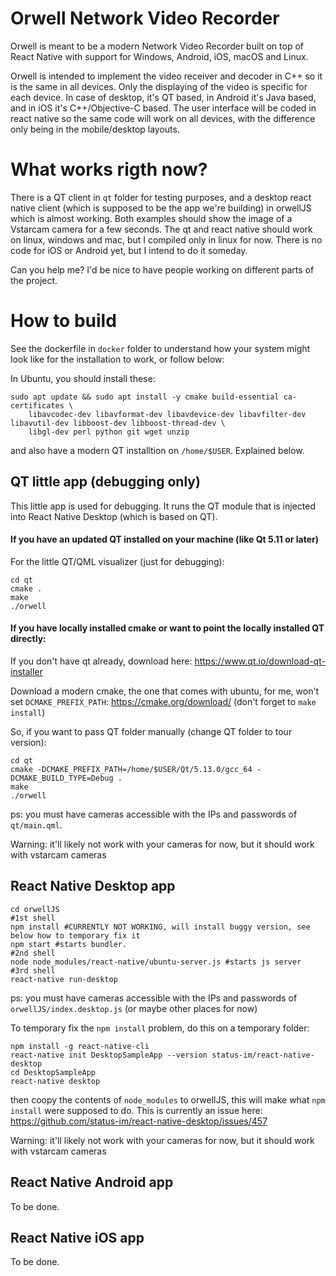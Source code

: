 # Orwell Network Video Recorder

Orwell is meant to be a modern Network Video Recorder built on top of React Native with support for Windows, Android, iOS, macOS and Linux.

Orwell is intended to implement the video receiver and decoder in C++ so it is the same in all devices. Only the displaying of the video is specific for each device. In case of desktop, it's QT based, in Android it's Java based, and in iOS it's C++/Objective-C based. The user interface will be coded in react native so the same code will work on all devices, with the difference only being in the mobile/desktop layouts.

# What works rigth now?

There is a QT client in `qt` folder for testing purposes, and a desktop react native client (which is supposed to be the app we're building) in orwellJS which is almost working. Both examples should show the image of a Vstarcam camera for a few seconds. The qt and react native should work on linux, windows and mac, but I compiled only in linux for now. There is no code for iOS or Android yet, but I intend to do it someday. 

Can you help me? I'd be nice to have people working on different parts of the project.

# How to build

See the dockerfile in `docker` folder to understand how your system might look like for the installation to work, or follow below:

In Ubuntu, you should install these:

```
sudo apt update && sudo apt install -y cmake build-essential ca-certificates \
    libavcodec-dev libavformat-dev libavdevice-dev libavfilter-dev libavutil-dev libboost-dev libboost-thread-dev \
    libgl-dev perl python git wget unzip 
```

and also have a modern QT installtion on `/home/$USER`. Explained below.

## QT little app (debugging only)

This little app is used for debugging. It runs the QT module that is injected into React Native Desktop (which is based on QT).

#### If you have an updated QT installed on your machine (like Qt 5.11 or later)

For the little QT/QML visualizer (just for debugging):

```
cd qt
cmake .
make
./orwell
```
#### If you have locally installed cmake or want to point the locally installed QT directly:

If you don't have qt already, download here: https://www.qt.io/download-qt-installer

Download a modern cmake, the one that comes with ubuntu, for me, won't set `DCMAKE_PREFIX_PATH`: https://cmake.org/download/ (don't forget to `make install`)

So, if you want to pass QT folder manually (change QT folder to tour version):

```
cd qt
cmake -DCMAKE_PREFIX_PATH=/home/$USER/Qt/5.13.0/gcc_64 -DCMAKE_BUILD_TYPE=Debug .
make
./orwell
```

ps: you must have cameras accessible with the IPs and passwords of `qt/main.qml`.

Warning: it'll likely not work with your cameras for now, but it should work with vstarcam cameras

## React Native Desktop app

```
cd orwellJS
#1st shell
npm install #CURRENTLY NOT WORKING, will install buggy version, see below how to temporary fix it
npm start #starts bundler. 
#2nd shell
node node_modules/react-native/ubuntu-server.js #starts js server
#3rd shell
react-native run-desktop
```

ps: you must have cameras accessible with the IPs and passwords of `orwellJS/index.desktop.js` (or maybe other places for now)

To temporary fix the `npm install` problem, do this on a temporary folder:

```
npm install -g react-native-cli 
react-native init DesktopSampleApp --version status-im/react-native-desktop
cd DesktopSampleApp
react-native desktop
```

then coopy the contents of `node_modules` to orwellJS, this will make what `npm install` were supposed to do. This is currently an issue here: https://github.com/status-im/react-native-desktop/issues/457

Warning: it'll likely not work with your cameras for now, but it should work with vstarcam cameras

## React Native Android app

To be done.

## React Native iOS app

To be done.
